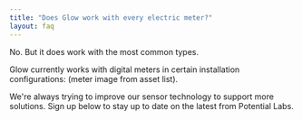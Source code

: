 ```yaml
---
title: "Does Glow work with every electric meter?"
layout: faq
---
```

No. But it does work with the most common types.

Glow currently works with digital meters in certain installation configurations: (meter image from asset list).

We're always trying to improve our sensor technology to support more solutions. Sign up below to stay up to date on the latest from Potential Labs.
